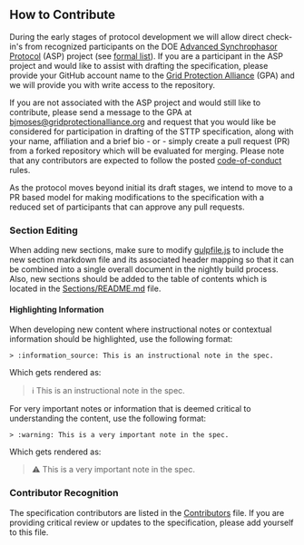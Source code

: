 ## How to Contribute

During the early stages of protocol development we will allow direct check-in's from recognized participants on the DOE [Advanced Synchrophasor Protocol](https://energy.gov/oe/articles/oe-announces-investment-new-research-improve-grid-reliability-through-enhanced-0) (ASP) project (see [formal list](Sections/Images/participant-matrix.png)). If you are a participant in the ASP project and would like to assist with drafting the specification, please provide your GitHub account name to the [Grid Protection Alliance](https://www.gridprotectionalliance.org/) (GPA) and we will provide you with write access to the repository.

If you are not associated with the ASP project and would still like to contribute, please send a message to the GPA at [bjmoses@gridprotectionalliance.org](mailto:bjmoses@gridprotectionalliance.org?subject=STTP%20drafting%20participant%20consideration...) and request that you would like be considered for participation in drafting of the STTP specification, along with your name, affiliation and a brief bio - or - simply create a pull request (PR) from a forked repository which will be evaluated for merging. Please note that any contributors are expected to follow the posted [code-of-conduct](CODE_OF_CONDUCT.md) rules.

As the protocol moves beyond initial its draft stages, we intend to move to a PR based model for making modifications to the specification with a reduced set of participants that can approve any pull requests.

### Section Editing

When adding new sections, make sure to modify [gulpfile.js](gulpfile.js) to include the new section markdown file and its associated header mapping so that it can be combined into a single overall document in the nightly build process. Also, new sections should be added to the table of contents which is located in the [Sections/README.md](Sections/README.md) file.

#### Highlighting Information

When developing new content where instructional notes or contextual information should be highlighted, use the following format:

`> :information_source: This is an instructional note in the spec.`

Which gets rendered as:
> :information_source: This is an instructional note in the spec.

For very important notes or information that is deemed critical to understanding the content, use the following format:

`> :warning: This is a very important note in the spec.`

Which gets rendered as:
> :warning: This is a very important note in the spec.

### Contributor Recognition

The specification contributors are listed in the [Contributors](Sections/Contributors.md) file. If you are providing critical review or updates to the specification, please add yourself to this file.
